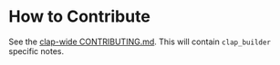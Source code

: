 # How to Contribute

See the [clap-wide CONTRIBUTING.md](../CONTRIBUTING.md).  This will contain `clap_builder` specific notes.
